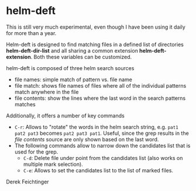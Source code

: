 # helm-deft

This is still very much experimental, even though I have been using it
daily for more than a year.

Helm-deft is designed to find matching files in a defined list of directories
**helm-deft-dir-list** and all sharing a common extension **helm-deft-extension**.
Both these variables can be customized.

helm-deft is composed of three helm search sources

-   file names: simple match of pattern vs. file name
-   file match: shows file names of files where all of the individual patterns
    match anywhere in the file
-   file contents: show the lines where the last word in the search patterns
    matches

Additionally, it offers a number of key commands

-   `C-r`: Allows to "rotate" the words in the helm search string, e.g.
    `pat1 pat2 pat3` becomes `pat2 pat3 pat1`. Useful, since the grep
    results in the *file contents* source are only shown based on the
    last word.
-   The following commands allow to narrow down the candidates list that
    is used for the grep.
    -   `C-d`: Delete file under point from the candidates list (also works
        on multiple mark selection).
    -   `C-e`: Allows to set the candidates list to the list of marked files.

Derek Feichtinger